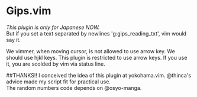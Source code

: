 # Gips.vim
_This plugin is only for Japanese NOW._   
But if you set a text separated by newlines 'g:gips_reading_txt', vim would say it.

We vimmer, when moving cursor, is not allowed to use arrow key. We should use hjkl keys.
This plugin is restricted to use arrow keys. If you use it, you are scolded by vim via status line.

##THANKS!!
I conceived the idea of this plugin at yokohama.vim.
@thinca's advice made my script fit for practical use.  
The random numbers code depends on @osyo-manga.
